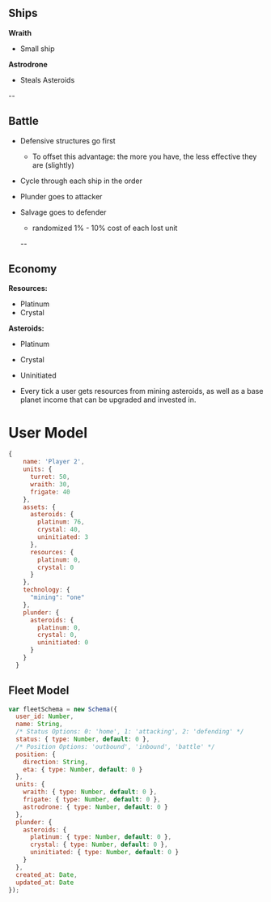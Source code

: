 ## Ships

**Wraith**
- Small ship

**Astrodrone**
- Steals Asteroids


--

## Battle

- Defensive structures go first
  - To offset this advantage: the more you have, the less effective they are (slightly)
- Cycle through each ship in the order

- Plunder goes to attacker
- Salvage goes to defender
  - randomized 1% - 10% cost of each lost unit

  --

## Economy
**Resources:**
- Platinum
- Crystal

**Asteroids:**
- Platinum
- Crystal
- Uninitiated

- Every tick a user gets resources from mining asteroids, as well as a base planet income that can be upgraded and invested in.


# User Model
```javascript
{
    name: 'Player 2',
    units: {
      turret: 50,
      wraith: 30,
      frigate: 40
    },
    assets: {
      asteroids: {
        platinum: 76,
        crystal: 40,
        uninitiated: 3
      },
      resources: {
        platinum: 0,
        crystal: 0
      }
    },
    technology: {
      "mining": "one"
    },
    plunder: {
      asteroids: {
        platinum: 0,
        crystal: 0,
        uninitiated: 0
      }
    }
  }
```

## Fleet Model

```javascript
var fleetSchema = new Schema({
  user_id: Number,
  name: String,
  /* Status Options: 0: 'home', 1: 'attacking', 2: 'defending' */
  status: { type: Number, default: 0 },
  /* Position Options: 'outbound', 'inbound', 'battle' */
  position: {
    direction: String,
    eta: { type: Number, default: 0 }
  },
  units: {
    wraith: { type: Number, default: 0 },
    frigate: { type: Number, default: 0 },
    astrodrone: { type: Number, default: 0 }
  },
  plunder: {
    asteroids: {
      platinum: { type: Number, default: 0 },
      crystal: { type: Number, default: 0 },
      uninitiated: { type: Number, default: 0 }
    }
  },
  created_at: Date,
  updated_at: Date
});
```